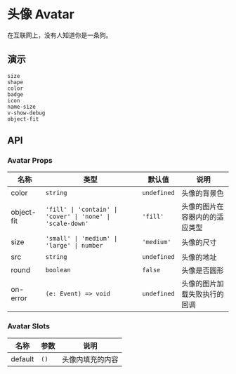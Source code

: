# 头像 Avatar

在互联网上，没有人知道你是一条狗。

## 演示

```demo
size
shape
color
badge
icon
name-size
v-show-debug
object-fit
```

## API

### Avatar Props

| 名称 | 类型 | 默认值 | 说明 |
| --- | --- | --- | --- |
| color | `string` | `undefined` | 头像的背景色 |
| object-fit | `'fill' \| 'contain' \| 'cover' \| 'none' \| 'scale-down'` | `'fill'` | 头像的图片在容器内的的适应类型 |
| size | `'small' \| 'medium' \| 'large' \| number` | `'medium'` | 头像的尺寸 |
| src | `string` | `undefined` | 头像的地址 |
| round | `boolean` | `false` | 头像是否圆形 |
| on-error | `(e: Event) => void` | `undefined` | 头像的图片加载失败执行的回调 |

### Avatar Slots

| 名称    | 参数 | 说明             |
| ------- | ---- | ---------------- |
| default | `()` | 头像内填充的内容 |
